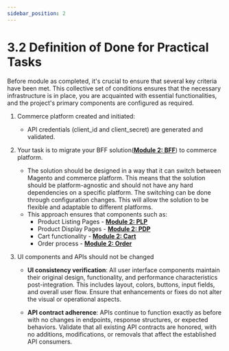 ```yaml
---
sidebar_position: 2
---
```


# 3.2 Definition of Done for Practical Tasks

Before module as completed, it's crucial to ensure that several key criteria have been met. This collective set of conditions ensures that the necessary infrastructure is in place, you are acquainted with essential functionalities, and the project's primary components are configured as required.

1. Commerce platform created and initiated:
   - API credentials (client_id and client_secret) are generated and validated.

2. Your task is to migrate your BFF solution(**[Module 2: BFF](/docs/2-BFF-and-new-frontend/01-introduction.md)**) to commerce platform.
   
   - The solution should be designed in a way that it can switch between Magento and commerce platform. 
   This means that the solution should be platform-agnostic and should not have any hard dependencies on a specific platform. 
   The switching can be done through configuration changes. This will allow the solution to be flexible and adaptable to different platforms.
   - This approach ensures that components such as:
     - Product Listing Pages - **[Module 2: PLP](/docs/2-BFF-and-new-frontend/03-practical-task-1-PLP.md)**
     - Product Display Pages - **[Module 2: PDP](/docs/2-BFF-and-new-frontend/04-practical-task-2-PDP.md)**
     - Cart functionality - **[Module 2: Cart](/docs/2-BFF-and-new-frontend/05-practical-task-3-cart.md)**
     - Order process - **[Module 2: Order](/docs/2-BFF-and-new-frontend/06-practical-task-4-order.md)**

3. UI components and APIs should not be changed

   - **UI consistency verification**:
     All user interface components maintain their original design, functionality, and performance characteristics post-integration. This includes layout, colors, buttons, input fields, and overall user flow. Ensure that enhancements or fixes do not alter the visual or operational aspects.
   
   - **API contract adherence**:
     APIs continue to function exactly as before with no changes in endpoints, response structures, or expected behaviors. Validate that all existing API contracts are honored, with no additions, modifications, or removals that affect the established API consumers.
